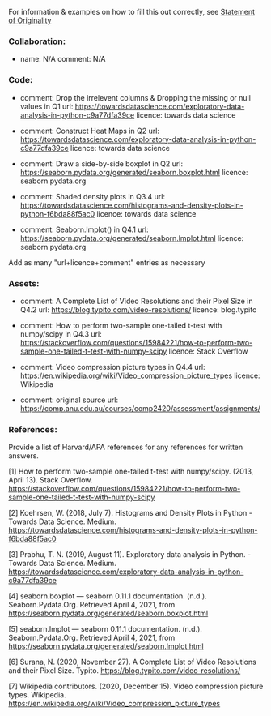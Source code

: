 For information & examples on how to fill this out correctly, see [Statement of Originality](https://cs.anu.edu.au/courses/comp2420/resources/faq/#statement-of-originality)


### Collaboration:
  - name: N/A
    comment: 
      N/A


### Code:
  - comment: Drop the irrelevent columns & Dropping the missing or null values in Q1
    url: https://towardsdatascience.com/exploratory-data-analysis-in-python-c9a77dfa39ce 
    licence: towards data science
    
  - comment: Construct Heat Maps in Q2
    url: https://towardsdatascience.com/exploratory-data-analysis-in-python-c9a77dfa39ce
    licence: towards data science
    
  - comment: Draw a side-by-side boxplot in Q2
    url: https://seaborn.pydata.org/generated/seaborn.boxplot.html 
    licence: seaborn.pydata.org
    
  - comment: Shaded density plots in Q3.4
    url: https://towardsdatascience.com/histograms-and-density-plots-in-python-f6bda88f5ac0
    licence: towards data science
    
  - comment: Seaborn.lmplot() in Q4.1
    url: https://seaborn.pydata.org/generated/seaborn.lmplot.html
    licence: seaborn.pydata.org
    

Add as many "url+licence+comment" entries as necessary

### Assets:
  - comment: A Complete List of Video Resolutions and their Pixel Size in Q4.2
    url: https://blog.typito.com/video-resolutions/
    licence: blog.typito
    
  - comment: How to perform two-sample one-tailed t-test with numpy/scipy in Q4.3
    url: https://stackoverflow.com/questions/15984221/how-to-perform-two-sample-one-tailed-t-test-with-numpy-scipy
    licence: Stack Overflow
  
  - comment: Video compression picture types in Q4.4
    url: https://en.wikipedia.org/wiki/Video_compression_picture_types
    licence: Wikipedia
    
  - comment: original source
    url: https://comp.anu.edu.au/courses/comp2420/assessment/assignments/ 


### References:
Provide a list of Harvard/APA references for any references for written answers.

[1] How to perform two-sample one-tailed t-test with numpy/scipy. (2013, April 13). Stack Overflow. https://stackoverflow.com/questions/15984221/how-to-perform-two-sample-one-tailed-t-test-with-numpy-scipy

[2] Koehrsen, W. (2018, July 7). Histograms and Density Plots in Python - Towards Data Science. Medium. https://towardsdatascience.com/histograms-and-density-plots-in-python-f6bda88f5ac0

[3] Prabhu, T. N. (2019, August 11). Exploratory data analysis in Python. - Towards Data Science. Medium. https://towardsdatascience.com/exploratory-data-analysis-in-python-c9a77dfa39ce

[4] seaborn.boxplot — seaborn 0.11.1 documentation. (n.d.). Seaborn.Pydata.Org. Retrieved April 4, 2021, from https://seaborn.pydata.org/generated/seaborn.boxplot.html

[5] seaborn.lmplot — seaborn 0.11.1 documentation. (n.d.). Seaborn.Pydata.Org. Retrieved April 4, 2021, from https://seaborn.pydata.org/generated/seaborn.lmplot.html

[6] Surana, N. (2020, November 27). A Complete List of Video Resolutions and their Pixel Size. Typito. https://blog.typito.com/video-resolutions/

[7] Wikipedia contributors. (2020, December 15). Video compression picture types. Wikipedia. https://en.wikipedia.org/wiki/Video_compression_picture_types 